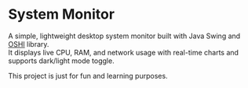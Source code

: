 # System Monitor

A simple, lightweight desktop system monitor built with Java Swing and [OSHI](https://github.com/oshi/oshi) library.  
It displays live CPU, RAM, and network usage with real-time charts and supports dark/light mode toggle.

This project is just for fun and learning purposes.
